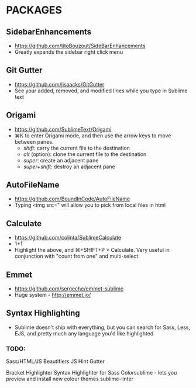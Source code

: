 # PACKAGES

## SidebarEnhancements
- https://github.com/titoBouzout/SideBarEnhancements
- Greatly expands the sidebar right click menu

## Git Gutter
- https://github.com/jisaacks/GitGutter
- See your added, removed, and modified lines while you type in Sublime text

## Origami
- https://github.com/SublimeText/Origami
- ⌘K to enter Origami mode, and then use the arrow keys to move between panes.
	- *shift*: carry the current file to the destination
	- *alt* (option): clone the current file to the destination
	- *super*: create an adjacent pane
	- *super+shift*: destroy an adjacent pane

## AutoFileName
- https://github.com/BoundInCode/AutoFileName
- Typing <img src=" will allow you to pick from local files in html

## Calculate
- https://github.com/colinta/SublimeCalculate
- 1+1
- Highlight the above, and ⌘+SHIFT+P > Calculate. Very useful in conjunction with "count from one" and multi-select.

## Emmet
- https://github.com/sergeche/emmet-sublime
- Huge system - http://emmet.io/

## Syntax Highlighting
- Sublime doesn't ship with everything, but you can search for Sass, Less, EJS, and pretty much any language you'd like highlighted

### TODO:
Sass/HTML/JS Beautifiers
JS Hint Gutter

Bracket Highlighter
Syntax Highlighter for Sass
Colorsublime - lets you preview and install new colour themes
sublime-linter